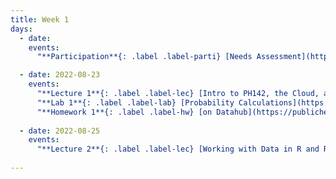 ```yaml
---
title: Week 1
days:
  - date: 
    events:
      "**Participation**{: .label .label-parti} [Needs Assessment](https://docs.google.com/forms/d/e/1FAIpQLSdO_782SdWQIBfU20s_enHUP_z8pAXMLDkKbzn89sFr2w4CvA/viewform) ":

  - date: 2022-08-23
    events:
      "**Lecture 1**{: .label .label-lec} [Intro to PH142, the Cloud, and PPDAC](https://ph142-ucb.github.io/fa23/src/lec/001_PPDAC.pdf) [(Recording)](https://berkeley.zoom.us/rec/share/PonTOEBVOY_zao7tHjBcwKJzBEusCvRW0nTqe8HPvO2mQfVIi9QWwAOyPIn1IQC8.Bu5yU_2Fxadz2f0G)":
      "**Lab 1**{: .label .label-lab} [Probability Calculations](https://publichealth.datahub.berkeley.edu/hub/user-redirect/git-pull?repo=https%3A%2F%2Fgithub.com%2Fph142-ucb%2Fph142-fa23&urlpath=rstudio%2F&branch=main) (Due Aug 29th)":
      "**Homework 1**{: .label .label-hw} [on Datahub](https://publichealth.datahub.berkeley.edu/hub/user-redirect/git-pull?repo=https%3A%2F%2Fgithub.com%2Fph142-ucb%2Fph142-fa23&urlpath=rstudio%2F&branch=main) [(Solutions)](https://ph142-ucb.github.io/fa23/src/hw-sol/hw01-sol.pdf)":
      
  - date: 2022-08-25
    events:
      "**Lecture 2**{: .label .label-lec} [Working with Data in R and Rstudio](https://ph142-ucb.github.io/fa23/src/lec/002_Working-with-data.pdf)  [(Recording)](https://berkeley.zoom.us/rec/share/hnhErA9tJWUR9Yv6OdGtANhFKolzEpCeBusyESJANGrNek994seQzSje7CCg0HaE.u-a4bwtADi7_uLHB) ":
      
---
```

